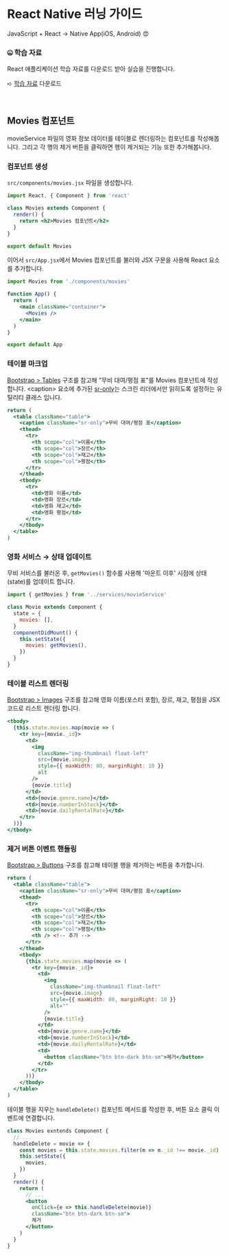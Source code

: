 # React Native 러닝 가이드

JavaScript + React → Native App(iOS, Android) 😍

### 🤐 학습 자료

React 애플리케이션 학습 자료를 다운로드 받아 실습을 진행합니다.

➪ [학습 자료](https://github.com/yamoo9/react-native/archive/react-02-ex.zip) 다운로드

<br>

## Movies 컴포넌트

movieService 파일의 영화 정보 데이터를 테이블로 렌더링하는 컴포넌트를 작성해봅니다.
그리고 각 행의 제거 버튼을 클릭하면 행이 제거되는 기능 또한 추가해봅니다.

### 컴포넌트 생성

`src/components/movies.jsx` 파일을 생성합니다.

```jsx
import React, { Component } from 'react'

class Movies extends Component {
  render() {
    return <h2>Movies 컴포넌트</h2>
  }
}

export default Movies
```

이어서 `src/App.jsx`에서 Movies 컴포넌트를 불러와 JSX 구문을 사용해 React 요소를 추가합니다.

```jsx
import Movies from './components/movies'

function App() {
  return (
    <main className="container">
      <Movies />
    </main>
  )
}

export default App
```

### 테이블 마크업

[Bootstrap > Tables](https://getbootstrap.com/docs/4.3/content/tables/) 구조를 참고해
"무비 대여/평점 표"를 Movies 컴포넌트에 작성합니다.
\<caption\> 요소에 추가된 [sr-only](https://getbootstrap.com/docs/4.3/utilities/screen-readers/)는 스크린 리더에서만 읽히도록 설정하는 유틸리티 클래스 입니다.

```jsx
return (
  <table className="table">
    <caption className="sr-only">무비 대여/평점 표</caption>
    <thead>
      <tr>
        <th scope="col">이름</th>
        <th scope="col">장르</th>
        <th scope="col">재고</th>
        <th scope="col">평점</th>
      </tr>
    </thead>
    <tbody>
      <tr>
        <td>영화 이름</td>
        <td>영화 장르</td>
        <td>영화 재고</td>
        <td>영화 평점</td>
      </tr>
    </tbody>
  </table>
)
```

### 영화 서비스 → 상태 업데이트

무비 서비스를 불러온 후, `getMovies()` 함수를 사용해 '마운트 이후' 시점에 상태(state)를 업데이트 합니다.

```jsx
import { getMovies } from '../services/movieService'

class Movie extends Component {
  state = {
    movies: [],
  }
  componentDidMount() {
    this.setState({
      movies: getMovies(),
    })
  }
}
```

### 테이블 리스트 렌더링

[Bootstrap > Images](https://getbootstrap.com/docs/4.3/content/images/) 구조를 참고해 영화 이름(포스터 포함), 장르, 재고, 평점을 JSX 코드로 리스트 렌더링 합니다.

```jsx
<tbody>
  {this.state.movies.map(movie => (
    <tr key={movie._id}>
      <td>
        <img
          className="img-thumbnail float-left"
          src={movie.image}
          style={{ maxWidth: 80, marginRight: 10 }}
          alt
        />
        {movie.title}
      </td>
      <td>{movie.genre.name}</td>
      <td>{movie.numberInStock}</td>
      <td>{movie.dailyRentalRate}</td>
    </tr>
  ))}
</tbody>
```

### 제거 버튼 이벤트 핸들링

[Bootstrap > Buttons](https://getbootstrap.com/docs/4.3/components/buttons/) 구조를 참고해 테이블 행을 제거하는 버튼을 추가합니다.

```jsx
return (
  <table className="table">
    <caption className="sr-only">무비 대여/평점 표</caption>
    <thead>
      <tr>
        <th scope="col">이름</th>
        <th scope="col">장르</th>
        <th scope="col">재고</th>
        <th scope="col">평점</th>
        <th /> <!-- 추가 -->
      </tr>
    </thead>
    <tbody>
      {this.state.movies.map(movie => (
        <tr key={movie._id}>
          <td>
            <img
              className="img-thumbnail float-left"
              src={movie.image}
              style={{ maxWidth: 80, marginRight: 10 }}
              alt=""
            />
            {movie.title}
          </td>
          <td>{movie.genre.name}</td>
          <td>{movie.numberInStock}</td>
          <td>{movie.dailyRentalRate}</td>
          <td>
            <button className="btn btn-dark btn-sm">제거</button>
          </td>
        </tr>
      ))}
    </tbody>
  </table>
)
```

테이블 행을 지우는 `handleDelete()` 컴포넌트 메서드를 작성한 후,
버튼 요소 클릭 이벤트에 연결합니다.

```jsx
class Movies exntends Component {
  // ...
  handleDelete = movie => {
    const movies = this.state.movies.filter(m => m._id !== movie._id)
    this.setState({
      movies,
    })
  }
  render() {
    return (
      // ...
      <button
        onClick={e => this.handleDelete(movie)}
        className="btn btn-dark btn-sm">
        제거
      </button>
    )
  }
}
```
